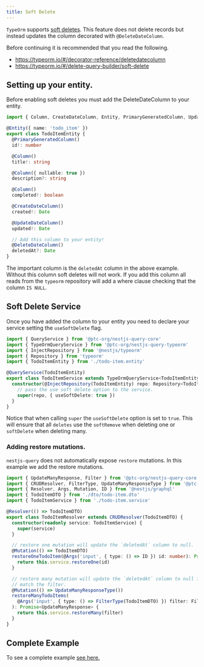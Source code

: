```yaml
---
title: Soft Delete
---
```


`TypeOrm` supports [soft deletes](https://typeorm.io/#/delete-query-builder/soft-delete). This feature does not delete records but instead updates the column decorated with `@DeleteDateColumn`.

Before continuing it is recommended that you read the following.

- https://typeorm.io/#/decorator-reference/deletedatecolumn
- https://typeorm.io/#/delete-query-builder/soft-delete

## Setting up your entity.

Before enabling soft deletes you must add the DeleteDateColumn to your entity.

```ts title="todo-item.entity.ts"
import { Column, CreateDateColumn, Entity, PrimaryGeneratedColumn, UpdateDateColumn, DeleteDateColumn } from 'typeorm'

@Entity({ name: 'todo_item' })
export class TodoItemEntity {
  @PrimaryGeneratedColumn()
  id!: number

  @Column()
  title!: string

  @Column({ nullable: true })
  description?: string

  @Column()
  completed!: boolean

  @CreateDateColumn()
  created!: Date

  @UpdateDateColumn()
  updated!: Date

  // Add this column to your entity!
  @DeleteDateColumn()
  deletedAt?: Date
}
```

The important column is the `deletedAt` column in the above example. Without this column soft deletes will not work. If you add this column all reads from the `typeorm` repository will add a where clause checking that the column `IS NULL`.

## Soft Delete Service

Once you have added the column to your entity you need to declare your service setting the `useSoftDelete` flag.

```ts title="todo-item.service.ts"
import { QueryService } from '@ptc-org/nestjs-query-core'
import { TypeOrmQueryService } from '@ptc-org/nestjs-query-typeorm'
import { InjectRepository } from '@nestjs/typeorm'
import { Repository } from 'typeorm'
import { TodoItemEntity } from './todo-item.entity'

@QueryService(TodoItemEntity)
export class TodoItemService extends TypeOrmQueryService<TodoItemEntity> {
  constructor(@InjectRepository(TodoItemEntity) repo: Repository<TodoItemEntity>) {
    // pass the use soft delete option to the service.
    super(repo, { useSoftDelete: true })
  }
}
```

Notice that when calling `super` the `useSoftDelete` option is set to `true`. This will ensure that all `deletes` use the `softRemove` when deleting one or `softDelete` when deleting many.

### Adding restore mutations.

`nestjs-query` does not automatically expose `restore` mutations. In this example we add the restore mutations.

```ts title="todo-item.resolver.ts"
import { UpdateManyResponse, Filter } from '@ptc-org/nestjs-query-core'
import { CRUDResolver, FilterType, UpdateManyResponseType } from '@ptc-org/nestjs-query-graphql'
import { Resolver, Args, Mutation, ID } from '@nestjs/graphql'
import { TodoItemDTO } from './dto/todo-item.dto'
import { TodoItemService } from './todo-item.service'

@Resolver(() => TodoItemDTO)
export class TodoItemResolver extends CRUDResolver(TodoItemDTO) {
  constructor(readonly service: TodoItemService) {
    super(service)
  }

  // restore one mutation will update the `deletedAt` column to null.
  @Mutation(() => TodoItemDTO)
  restoreOneTodoItem(@Args('input', { type: () => ID }) id: number): Promise<TodoItemDTO> {
    return this.service.restoreOne(id)
  }

  // restore many mutation will update the `deletedAt` column to null for all todo items that
  // match the filter.
  @Mutation(() => UpdateManyResponseType())
  restoreManyTodoItems(
    @Args('input', { type: () => FilterType(TodoItemDTO) }) filter: Filter<TodoItemDTO>
  ): Promise<UpdateManyResponse> {
    return this.service.restoreMany(filter)
  }
}
```

## Complete Example

To see a complete example [see here.](https://github.com/La-patate-du-coin/nestjs-query/tree/master/examples/typeorm-soft-delete)
